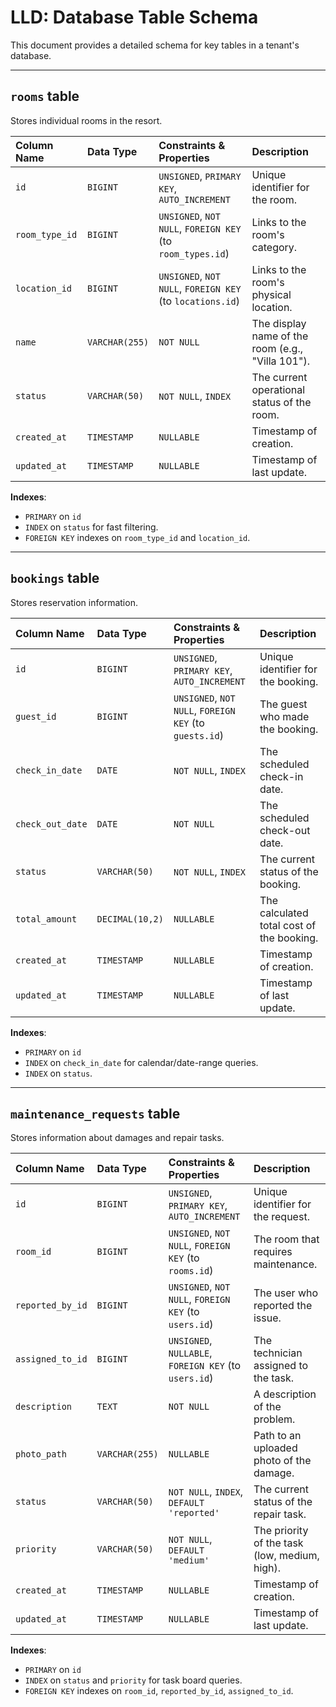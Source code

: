 # LLD: Database Table Schema

This document provides a detailed schema for key tables in a tenant's database.

---

## `rooms` table

Stores individual rooms in the resort.

| Column Name    | Data Type     | Constraints & Properties                               | Description                               |
| :------------- | :------------ | :----------------------------------------------------- | :---------------------------------------- |
| `id`           | `BIGINT`      | `UNSIGNED`, `PRIMARY KEY`, `AUTO_INCREMENT`            | Unique identifier for the room.           |
| `room_type_id` | `BIGINT`      | `UNSIGNED`, `NOT NULL`, `FOREIGN KEY` (to `room_types.id`) | Links to the room's category.             |
| `location_id`  | `BIGINT`      | `UNSIGNED`, `NOT NULL`, `FOREIGN KEY` (to `locations.id`)  | Links to the room's physical location.    |
| `name`         | `VARCHAR(255)`| `NOT NULL`                                             | The display name of the room (e.g., "Villa 101"). |
| `status`       | `VARCHAR(50)` | `NOT NULL`, `INDEX`                                    | The current operational status of the room. |
| `created_at`   | `TIMESTAMP`   | `NULLABLE`                                             | Timestamp of creation.                    |
| `updated_at`   | `TIMESTAMP`   | `NULLABLE`                                             | Timestamp of last update.                 |

**Indexes**:
-   `PRIMARY` on `id`
-   `INDEX` on `status` for fast filtering.
-   `FOREIGN KEY` indexes on `room_type_id` and `location_id`.

---

## `bookings` table

Stores reservation information.

| Column Name      | Data Type     | Constraints & Properties                               | Description                               |
| :--------------- | :------------ | :----------------------------------------------------- | :---------------------------------------- |
| `id`             | `BIGINT`      | `UNSIGNED`, `PRIMARY KEY`, `AUTO_INCREMENT`            | Unique identifier for the booking.        |
| `guest_id`       | `BIGINT`      | `UNSIGNED`, `NOT NULL`, `FOREIGN KEY` (to `guests.id`)   | The guest who made the booking.           |
| `check_in_date`  | `DATE`        | `NOT NULL`, `INDEX`                                    | The scheduled check-in date.              |
| `check_out_date` | `DATE`        | `NOT NULL`                                             | The scheduled check-out date.             |
| `status`         | `VARCHAR(50)` | `NOT NULL`, `INDEX`                                    | The current status of the booking.        |
| `total_amount`   | `DECIMAL(10,2)`| `NULLABLE`                                             | The calculated total cost of the booking. |
| `created_at`     | `TIMESTAMP`   | `NULLABLE`                                             | Timestamp of creation.                    |
| `updated_at`     | `TIMESTAMP`   | `NULLABLE`                                             | Timestamp of last update.                 |

**Indexes**:
-   `PRIMARY` on `id`
-   `INDEX` on `check_in_date` for calendar/date-range queries.
-   `INDEX` on `status`.

---

## `maintenance_requests` table

Stores information about damages and repair tasks.

| Column Name        | Data Type      | Constraints & Properties                               | Description                               |
| :----------------- | :------------- | :----------------------------------------------------- | :---------------------------------------- |
| `id`               | `BIGINT`       | `UNSIGNED`, `PRIMARY KEY`, `AUTO_INCREMENT`            | Unique identifier for the request.        |
| `room_id`          | `BIGINT`       | `UNSIGNED`, `NOT NULL`, `FOREIGN KEY` (to `rooms.id`)    | The room that requires maintenance.       |
| `reported_by_id`   | `BIGINT`       | `UNSIGNED`, `NOT NULL`, `FOREIGN KEY` (to `users.id`)    | The user who reported the issue.          |
| `assigned_to_id`   | `BIGINT`       | `UNSIGNED`, `NULLABLE`, `FOREIGN KEY` (to `users.id`)    | The technician assigned to the task.      |
| `description`      | `TEXT`         | `NOT NULL`                                             | A description of the problem.             |
| `photo_path`       | `VARCHAR(255)` | `NULLABLE`                                             | Path to an uploaded photo of the damage.  |
| `status`           | `VARCHAR(50)`  | `NOT NULL`, `INDEX`, `DEFAULT 'reported'`              | The current status of the repair task.    |
| `priority`         | `VARCHAR(50)`  | `NOT NULL`, `DEFAULT 'medium'`                         | The priority of the task (low, medium, high). |
| `created_at`       | `TIMESTAMP`    | `NULLABLE`                                             | Timestamp of creation.                    |
| `updated_at`       | `TIMESTAMP`    | `NULLABLE`                                             | Timestamp of last update.                 |

**Indexes**:
-   `PRIMARY` on `id`
-   `INDEX` on `status` and `priority` for task board queries.
-   `FOREIGN KEY` indexes on `room_id`, `reported_by_id`, `assigned_to_id`.
